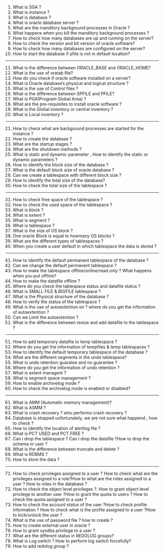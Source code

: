 1. What is SGA ?
2. What is instance ?
3. What is database ?
4. What is oracle database server ?
5. What are the manditory background processes in Oracle ?
6. What happens when you kill the manditory background processes ?
7. How to check how many databases are up and running on the server?
8. How to check the version and bit version of oracle software?
9. How to check how many databases are configured on the server?
10. How to start the database if pfile is not in default location?

---------------------------------------------------------------------------------------

11. What is the difference between ORACLE_BASE and ORACLE_HOME?
12. What is the use of oratab file?
13. How do you check if oracle software installed on a server?
14. What is  Oracle database’s physical and logical structure ?
15. What is the use of Control files ?
16. What is the difference between SPFILE and PFILE?
17. What is PGA(Program Global Area) ?
18. What are the pre-requisites to install oracle software ?
19. What is the Global inventory or central inventory ?
20. What is Local inventory ?

---------------------------------------------------------------------------------------

21. How to check what are background processes are started for the instance ?
22. How to create the database ?
23. What are the startup stages ?
24. What are the shutdown methods ?
25. What is static and dynamic parameter , How to identify the static or dynamic parameters ?
26. How to identify the block size of the database ?
27. What is the default block size of oracle database ?
28. Can we create a tablespace with different block size ?
29. How to identify the total size of the database?
30. How to check the total size of the tablespace ?

-------------------------------------------------------------------------------------------

31. How to check free space of the tablespace ?
32. How to check the used space of the tablespace ?
33. What is block ?
34. What is extent ?
35. What is segment ?
36. What is tablespace ?
37. What is the size of OS block ?
38. One oracle Block is equal to howmany OS blocks ?
39. What are the different types of tablespaces ?
40. When you create a user default in which tablespace the data is stored ?

---------------------------------------------------------------------------------

41. How to identify the default permanent tablespace of the database ?
42. Can we change the default permanent tablespace ?
42. How to make the tablespace offline/online/read only ? What happens when you put offline?
43. How to make the datafile offline ?
44. Where do you check the tablespace status and datafile status ?
45. What is SMALL FILE & BIGFILE tablespace ?
46. What is the Physical structure of the database ?
47. How to verify the status of the tablespace ?
48. What is the use of autoextention on ? where do you get the information of autoextention ?
49. Can we Limit the autoextention ?
50. What is the difference between resize and add datafile to the tablespace ?

------------------------------------------------------------------------------

51. How to add temporary datafile to temp tablespace ?
52. Where do you get the information of tempfiles & temp tablespaces ?
53. How to identify the default temporary tablespace of the database ?
54. What are the different segments in the undo tablespace?
55. What is undo retention guaratee and no guarantee ?
56. Where do you get the information of undo retention ?
57. What is extent managent ?
58. What is segment space management ?
59. How to enable archivelog mode ?
60. How to check the archivelog mode is enabled or disabled?

-------------------------------------------------------------------

61. What is AMM (Automatic memory management)?
62. What is ASMM ?
63. What is crash recovery ? who performs crash recovery ?
64. Database is stopped unfortunately, we are not sure what happend , how to check ?
65. How to identify the location of alertlog file ?
66. What is PCT USED and PCT FREE ?
67. Can i drop the tablespace ? Can i drop the datafile ?How to drop the schema or user ?
68. What is the difference between truncate and delete ?
69. What is RDBMS ?
70. How to store the data ?

---------------------------------------------------------------------------------

71. How to check privileges assigned to a user ? How to check what are the privileges assigned to a role?How to what are the roles assigned to a user ? 
    How to roles in the database ?
72. How to check the object level privileges ?. How to grant object level privilege to another user ?How to grant the quota to users ? 
    How to check the quota assigned to a user ?
73. How to check the account status of the user ?How to check profile information ? How to check what is the profile assigned to a user ?How to lock/unlock the user ?
74. What is the use of password file ? how to create ?
75. How to create external user in oracle ?
76. How to grant sysdba privilege to a user ?
77. What  are the different status in REDOLOG groups?
78. What is Log switch ? How to perform  log switch forcefully?
79. How to add redolog group ?
